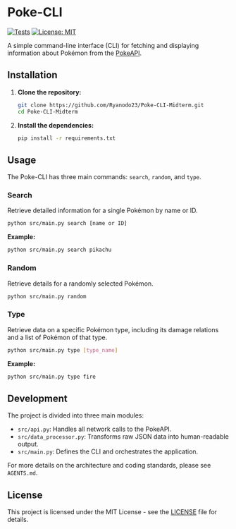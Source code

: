 # Poke-CLI

[![Tests](https://img.shields.io/badge/tests-passing-brightgreen)](https://github.com/Ryanodo23/Poke-CLI-Midterm/tree/main/tests)
[![License: MIT](https://img.shields.io/badge/License-MIT-yellow.svg)](https://opensource.org/licenses/MIT)

A simple command-line interface (CLI) for fetching and displaying information about Pokémon from the [PokeAPI](https://pokeapi.co/).

## Installation

1.  **Clone the repository:**

    ```bash
    git clone https://github.com/Ryanodo23/Poke-CLI-Midterm.git
    cd Poke-CLI-Midterm
    ```

2.  **Install the dependencies:**

    ```bash
    pip install -r requirements.txt
    ```

## Usage

The Poke-CLI has three main commands: `search`, `random`, and `type`.

### Search

Retrieve detailed information for a single Pokémon by name or ID.

```bash
python src/main.py search [name or ID]
```

**Example:**

```bash
python src/main.py search pikachu
```

### Random

Retrieve details for a randomly selected Pokémon.

```bash
python src/main.py random
```

### Type

Retrieve data on a specific Pokémon type, including its damage relations and a list of Pokémon of that type.

```bash
python src/main.py type [type_name]
```

**Example:**

```bash
python src/main.py type fire
```

## Development

The project is divided into three main modules:

*   `src/api.py`: Handles all network calls to the PokeAPI.
*   `src/data_processor.py`: Transforms raw JSON data into human-readable output.
*   `src/main.py`: Defines the CLI and orchestrates the application.

For more details on the architecture and coding standards, please see `AGENTS.md`.

## License

This project is licensed under the MIT License - see the [LICENSE](LICENSE) file for details.
